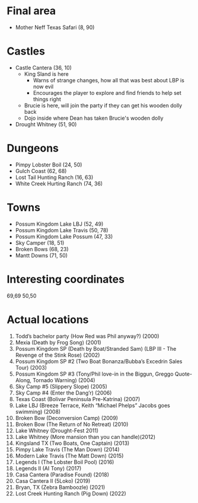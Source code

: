 
# Final area
- Mother Neff Texas Safari (8, 90)

# Castles
- Castle Cantera (36, 10)
	- King Sland is here
		- Warns of strange changes, how all that was best about LBP is now evil
		- Encourages the player to explore and find friends to help set things right
	- Brucie is here, will join the party if they can get his wooden dolly back
	- Dojo inside where Dean has taken Brucie's wooden dolly
- Drought Whitney (51, 90)

# Dungeons
- Pimpy Lobster Boil (24, 50)
- Gulch Coast (62, 68)
- Lost Tail Hunting Ranch (16, 63)
- White Creek Hurting Ranch (74, 36)

# Towns
- Possum Kingdom Lake LBJ (52, 49)
- Possum Kingdom Lake Travis (50, 78)
- Possum Kingdom Lake Possum (47, 33)
- Sky Camper (18, 51)
- Broken Bows (68, 23)
- Mantt Downs (71, 50)

# Interesting coordinates
69,69
50,50

# Actual locations
1. Todd’s bachelor party (How Red was Phil anyway?) (2000) 
2. Mexia (Death by Frog Song) (2001) 
3. Possum Kingdom SP (Death by Boat/Stranded Sam) (LBP III - The Revenge of the Stink Rose) (2002) 
4. Possum Kingdom SP #2 (Two Boat Bonanza/Bubba’s Excedrin Sales Tour) (2003) 
5. Possum Kingdom SP #3 (Tony/Phil love-in in the Biggun, Greggo Quote-Along, Tornado Warning) (2004) 
6. Sky Camp #5 (Slippery Slope) (2005) 
7. Sky Camp #4 (Enter the Dang’r) (2006) 
8. Texas Coast (Bolivar Peninsula Pre-Katrina) (2007) 
9. Lake LBJ (Breeze Terrace, Keith “Michael Phelps” Jacobs goes swimming) (2008) 
10. Broken Bow (Deconversion Camp) (2009) 
11. Broken Bow (The Return of No Retreat) (2010) 
12. Lake Whitney (Drought-Fest 2011) 
13. Lake Whitney (More mansion than you can handle)(2012) 
14. Kingsland TX (Two Boats, One Captain) (2013) 
15. Pimpy Lake Travis (The Man Down) (2014) 
16. Modern Lake Travis (The Matt Down) (2015) 
17. Legends I (The Lobster Boil Pool) (2016) 
18. Legends II (AI Tony) (2017) 
19. Casa Cantera (Paradise Found) (2018) 
20. Casa Cantera II (5Loko) (2019) 
21. Bryan, TX (Zebra Bamboozle) (2021) 
22. Lost Creek Hunting Ranch (Pig Down) (2022)
